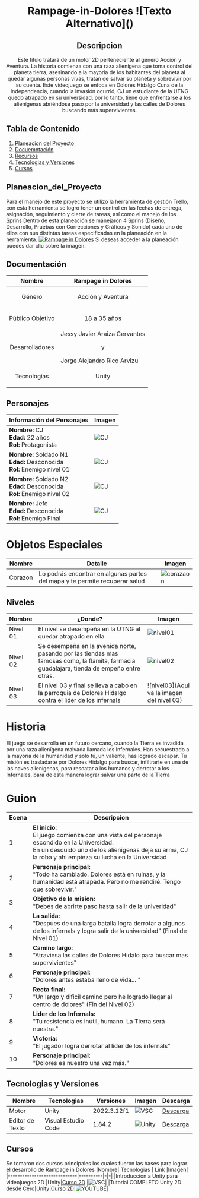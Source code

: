 <h1 align="center">
 Rampage-in-Dolores
 ![Texto Alternativo]()

</h1>
<h2 align="center">
 Descripcion
</h2>
<p align = "center">
 Este título tratará de un motor 2D perteneciente al género Acción y Aventura. La historia comienza con una raza alienígena que toma control del planeta tierra, asesinando a la mayoría de los habitantes del planeta al quedar algunas personas vivas, tratan de salvar su planeta y sobrevivir por su cuenta. Este videojuego se enfoca en Dolores Hidalgo Cuna de la Independencia, cuando la invasión ocurrió, CJ un estudiante de la UTNG quedo atrapado en su universidad, por lo tanto, tiene que enfrentarse a los alienígenas abriéndose paso por la universidad y las calles de Dolores buscando más supervivientes.
</p>
<h2>
 Tabla de Contenido
</h2>

1. [Planeacion del Proyecto](#planeacion_del_proyecto)
2. [Docuemntación](#documentación)
3. [Recursos](#recursos)
4. [Tecnologias y Versiones](#tecnologias_y_versiones)
5. [Cursos](#cursos)

## Planeacion_del_Proyecto

Para el manejo de este proyecto se utilizó la herramienta de gestión Trello, con esta herramienta se logró tener un control en las fechas de entrega, asignación, seguimiento y cierre de tareas, así como el manejo de los Sprins
Dentro de esta planeación se manejaron 4 Sprins  (Diseño, Desarrollo, Pruebas con Correcciones y Gráficos y Sonido) cada uno de ellos con sus distintas tareas especificadas en la planeación en la herramienta.
[![Rampage in Dolores](Recursos/Imagenes/Trello.png)](https://trello.com/invite/b/gSOHMoco/ATTI30bae9661405075f4dc8e277c053d957BF3BAC1D/rampage-dolores) Si deseas acceder a la planeación puedes dar clic sobre la imagen.


## Documentación
| Nombre              | Rampage in Dolores                       |
|---------------------|------------------------------------------|
| <p align = "center">Género </p>          | <p align = "center">Acción y Aventura</p>|
|<p align = "center">Público Objetivo</p>  | <p align = "center">18 a 35 años</p>     |
|<p align = "center">Desarrolladores</p>| Jessy Javier Araiza Cervantes <br> <p align = "center">y</p>  Jorge Alejandro Rico Arvizu |
|<p align = "center">Tecnologías </p>| <p align = "center">Unity</p>            |

## Personajes
| Información del Personajes  | Imagen                        |
|-----------------------------|-------------------------------|
| **Nombre:** CJ <br> **Edad:** 22 años <br>  **Rol:** Protagonista      | ![CJ](Recursos/Imagenes/CJ.png) |
| **Nombre:** Soldado N1 <br> **Edad:** Desconocida <br>  **Rol:** Enemigo nivel 01    | ![CJ](Recursos/Imagenes/Enemigo.png) |
| **Nombre:** Soldado N2 <br> **Edad:** Desconocida <br>  **Rol:** Enemigo nivel 02    | ![CJ](Recursos/Imagenes/CJ.png) |
| **Nombre:** Jefe <br> **Edad:** Desconocida <br>  **Rol:** Enemigo Final    | ![CJ](Recursos/Imagenes/CJ.png) |
# Objetos Especiales
|Nombre | Detalle| Imagen |
|-|-|-| 
|Corazon | Lo podrás encontrar en algunas partes del mapa y te permite recuperar salud | ![corazaon](Recursos/Imagenes/Corazones.png)|

## Niveles
|Nombre| ¿Donde? |Imagen|
|-|-|-|
|Nivel 01|El nivel se desempeña en la UTNG al quedar atrapado en ella.| ![nivel01](Recursos/Imagenes/Nivel01.png)|
|Nivel 02|Se desempeña en la avenida norte, pasando por las tiendas mas famosas como, la flamita, farmacia guadalajara, tienda de empeño entre otras.| ![nivel02](Recursos/Imagenes/Nivel02.png)|
|Nivel 03|El nivel 03 y final se lleva a cabo en la parroquia de Dolores Hidalgo contra el lider de los infernals|![nivel03](Aqui va la imagen del nivel 03) |

# Historia
El juego se desarrolla en un futuro cercano, cuando la Tierra es invadida por una raza alienígena malvada llamada los Infernales. Han secuestrado a la mayoría de la humanidad y solo tú, un valiente, has logrado escapar. Tu misión es trasladarte por Dolores Hidalgo para buscar, infiltrarte en una de las naves alienígenas, para rescatar a los humanos y derrotar a los Infernales, para de esta manera lograr salvar una parte de la Tierra

# Guion
|Ecena | Descripcion |
|- |-|
|1|**El inicio:** <br> El juego comienza con una vista del personaje escondido en la Universidad. <br> En un descuido uno de los alienigenas deja su arma, CJ la roba y ahi empieza su lucha en la Universidad|
|2|**Personaje principal:** <br> "Todo ha cambiado. Dolores está en ruinas, y la humanidad está atrapada. Pero no me rendiré. Tengo que sobrevivir."|
|3|**Objetivo de la mision:** <br> "Debes de abrirte paso hasta salir de la univeridad"|
|4|**La salida:** <br> "Despues de una larga batalla logra derrotar a algunos de los infernals y logra salir de la universidad" (Final de Nivel 01)|
|5|**Camino largo:** <br> "Atraviesa las calles de Dolores Hidalo para buscar mas supervivientes"|
|6|**Personaje principal:** <br> "Dolores antes estaba lleno de vida... "|
|7|**Recta final:** <br> "Un largo y dificil camino pero he logrado llegar al centro de dolores" (Fin del Nivel 02)|
|8|**Lider de los Infernals:** <br> "Tu resistencia es inútil, humano. La Tierra será nuestra."|
|9|**Victoria:** <br> "El jugador logra derrotar al lider de los infernals"|
|10|**Personaje principal:** <br> "Dolores es nuestro una vez más."|

## Tecnologias y Versiones

|Nombre| Tecnologias  | Versiones            |Imagen|Descarga|
|-----------------------------|----------|-|-|-|
|Motor |Unity|2022.3.12f1|![VSC](Recursos/Imagenes/VSC.png)|[Descarga](https://unity.com/es/download)|
|Editor de Texto|Visual Estudio Code|1.84.2|![Unity](Recursos/Imagenes/UnityHub.png)|[Descarga](https://code.visualstudio.com/)|

## Cursos

Se tomaron dos cursos principales los cuales fueron las bases para lograr el desarrollo de Rampage in Dolores 
|Nombre| Tecnologias  | Link        |Imagen|
|-----------------------------|----------|-|-|
|Introduccion a Unity para videojuegos 2D |Unity|[Curso 2D](https://www.domestika.org/es/courses/716-introduccion-a-unity-para-videojuegos-2d/course) |![VSC](Recursos/Imagenes/Curso_2DDomestica.png)|
|Tutorial COMPLETO Unity 2D desde Cero|Unity|[Curso 2D](https://www.youtube.com/watch?v=GbmRt0wydQU&pp=ygUOY3Vyc28gMmQgdW5pdHk%3D)|![YOUTUBE](Recursos/Imagenes/Curso_2DYoutube.png)|
